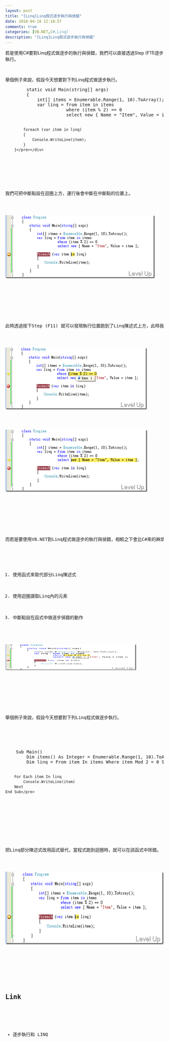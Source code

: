 ```yaml
---
layout: post
title: "[Linq]Linq程式逐步執行與偵錯"
date: 2010-04-18 12:18:57
comments: true
categories: [VB.NET,C#,Linq]
description: "[Linq]Linq程式逐步執行與偵錯"
---
```

<p>若是使用C#要對Linq程式做逐步的執行與偵錯，我們可以直接透過Step (F11)逐步執行。</p>  <p> </p>  <p>舉個例子來說，假設今天想要對下列Linq程式做逐步執行。</p>  <div class="wlWriterSmartContent" id="scid:812469c5-0cb0-4c63-8c15-c81123a09de7:ff579ee9-d555-48a5-aacb-6354adb7a56a" style="padding-right: 0px; display: inline; padding-left: 0px; float: none; padding-bottom: 0px; margin: 0px; padding-top: 0px"><pre name="code" class="c#">        static void Main(string[] args)
        {
            int[] items = Enumerable.Range(1, 10).ToArray();
            var linq = from item in items
                       where (item % 2) == 0
                       select new { Name = "Item", Value = item };

            foreach (var item in linq)
            {
                Console.WriteLine(item);
            }
        }</pre></div>

<p> </p>

<p>我們可把中斷點設在迴圈上方，運行後會中斷在中斷點的位置上。</p>

<p><img style="border-right: 0px; border-top: 0px; border-left: 0px; border-bottom: 0px" height="201" alt="image" src="\images\posts\14659\image_thumb_3.png" width="476" border="0" /></p>

<p> </p>

<p>此時透過按下Step (F11) 就可以發現執行位置跑到了Linq陳述式上方，此時我們就可以透過Visual Studio監看到Linq陳述式的值了。</p>

<p><img style="border-right: 0px; border-top: 0px; border-left: 0px; border-bottom: 0px" height="197" alt="image" src="\images\posts\14659\image_thumb.png" width="451" border="0" /> </p>

<p><img style="border-right: 0px; border-top: 0px; border-left: 0px; border-bottom: 0px" height="198" alt="image" src="\images\posts\14659\image_thumb_1.png" width="452" border="0" /> </p>

<p> </p>

<p>而若是要使用VB.NET對Linq程式做逐步的執行與偵錯，相較之下會比C#來的麻煩。主要可分為三個步驟：</p>

<ol>
  <li>使用函式來取代部分Linq陳述式 </li>

  <li>使用迴圈讀取Linq內的元素 </li>

  <li>中斷點設在函式中做逐步偵錯的動作 </li>
</ol>

<p><img title="image" style="border-top-width: 0px; display: inline; border-left-width: 0px; border-bottom-width: 0px; border-right-width: 0px" height="82" alt="image" src="\images\posts\14659\image_thumb.png" width="417" border="0" />  </p>

<p> </p>

<p>舉個例子來說，假設今天想要對下列Linq程式做逐步執行。</p>

<div class="wlWriterSmartContent" id="scid:812469c5-0cb0-4c63-8c15-c81123a09de7:fef013ef-24ea-4fb6-9abd-f128ee46ba72" style="padding-right: 0px; display: inline; padding-left: 0px; float: none; padding-bottom: 0px; margin: 0px; padding-top: 0px">
  <pre class="vb" name="code">    Sub Main()
        Dim items() As Integer = Enumerable.Range(1, 10).ToArray
        Dim linq = From item In items Where item Mod 2 = 0 Select New With {.Name = "Item", .Value = item}

        For Each item In linq
            Console.WriteLine(item)
        Next
    End Sub</pre>
</div>

<p> </p>

<p>把Linq部分陳述式改用函式替代，當程式跑到迴圈時，就可以在該函式中除錯。</p>

<p><img title="image" style="border-top-width: 0px; display: inline; border-left-width: 0px; border-bottom-width: 0px; border-right-width: 0px" height="231" alt="image" src="\images\posts\14659\image_thumb_3.png" width="522" border="0" /> </p>

<p> </p>

<h2>Link</h2>

<ul>
  <li>逐步執行和 LINQ </li>
</ul>